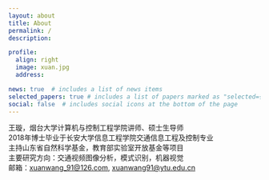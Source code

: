 ```yaml
---
layout: about
title: About
permalink: /
description: 

profile:
  align: right
  image: xuan.jpg
  address: 

news: true  # includes a list of news items
selected_papers: true # includes a list of papers marked as "selected={true}"
social: false  # includes social icons at the bottom of the page
---
```


王璇，烟台大学计算机与控制工程学院讲师、硕士生导师<br>
2018年博士毕业于长安大学信息工程学院交通信息工程及控制专业<br>
主持山东省自然科学基金，教育部实验室开放基金等项目<br>
主要研究方向：交通视频图像分析，模式识别，机器视觉<br>
邮箱：xuanwang_91@126.com, xuanwang91@ytu.edu.cn<br>

